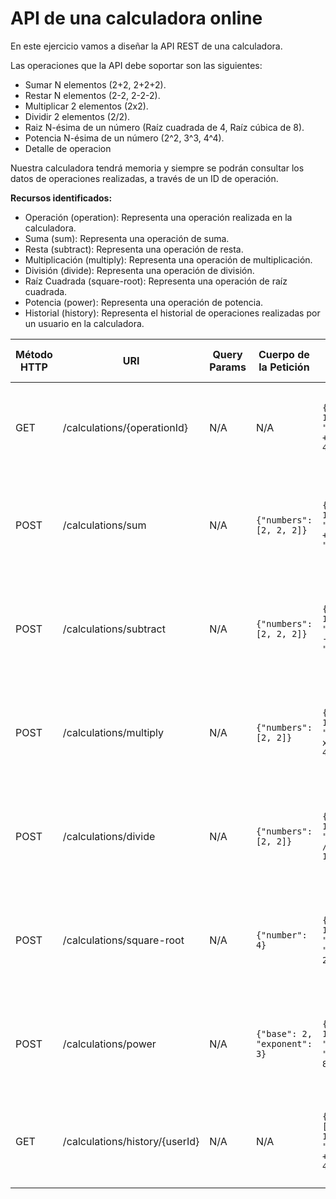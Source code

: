 # API de una calculadora online

En este ejercicio vamos a diseñar la API REST de una calculadora.

Las operaciones que la API debe soportar son las siguientes:
- Sumar N elementos (2+2, 2+2+2).
- Restar N elementos (2-2, 2-2-2).
- Multiplicar 2 elementos (2x2).
- Dividir 2 elementos (2/2).
- Raiz N-ésima de un número (Raíz cuadrada de 4, Raíz cúbica de 8).
- Potencia N-ésima de un número (2^2, 3^3, 4^4).
- Detalle de operacion

Nuestra calculadora tendrá memoria y siempre se podrán consultar los datos de operaciones realizadas, a través de un ID de operación.

**Recursos identificados:**
- Operación (operation): Representa una operación realizada en la calculadora.
- Suma (sum): Representa una operación de suma.
- Resta (subtract): Representa una operación de resta.
- Multiplicación (multiply): Representa una operación de multiplicación.
- División (divide): Representa una operación de división.
- Raíz Cuadrada (square-root): Representa una operación de raíz cuadrada.
- Potencia (power): Representa una operación de potencia.
- Historial (history): Representa el historial de operaciones realizadas por un usuario en la calculadora.


| Método HTTP | URI                                 | Query Params | Cuerpo de la Petición        | Cuerpo de la Respuesta                                                      | Códigos de Respuesta                                          |
|-------------|-------------------------------------|--------------|------------------------------|-----------------------------------------------------------------------------|---------------------------------------------------------------|
| GET         | /calculations/{operationId} | N/A          | N/A                          | `{"operationId": 123, "operation": "2 + 2", "result": 4}`                   | 200 OK<br/>404 Not Found<br/>500 Internal Server Error        |
| POST        | /calculations/sum                     | N/A          | `{"numbers": [2, 2, 2]}`     | `{"operationId": 124, "operation": "2 + 2 + 2", "result": 6}`               | 201 Created<br/>400 Bad Request<br/>500 Internal Server Error |
| POST        | /calculations/subtract                | N/A          | `{"numbers": [2, 2, 2]}`     | `{"operationId": 125, "operation": "2 - 2 - 2", "result": -2}`              | 201 Created<br/>400 Bad Request<br/>500 Internal Server Error |
| POST        | /calculations/multiply                | N/A          | `{"numbers": [2, 2]}`        | `{"operationId": 126, "operation": "2 x 2", "result": 4}`                   | 201 Created<br/>400 Bad Request<br/>500 Internal Server Error |
| POST        | /calculations/divide                  | N/A          | `{"numbers": [2, 2]}`        | `{"operationId": 127, "operation": "2 / 2", "result": 1}`                   | 201 Created<br/>400 Bad Request<br/>500 Internal Server Error |
| POST        | /calculations/square-root             | N/A          | `{"number": 4}`              | `{"operationId": 128, "operation": "√4", "result": 2}`                      | 201 Created<br/>400 Bad Request<br/>500 Internal Server Error |
| POST        | /calculations/power                   | N/A          | `{"base": 2, "exponent": 3}` | `{"operationId": 129, "operation": "2^3", "result": 8}`                     | 201 Created<br/>400 Bad Request<br/>500 Internal Server Error |
| GET         | /calculations/history/{userId}        | N/A          | N/A                          | `{"operations": [{"operationId": 123, "operation": "2 + 2", "result": 4}]}` | 200 OK<br/>404 Not Found<br/>500 Internal Server Error        |

